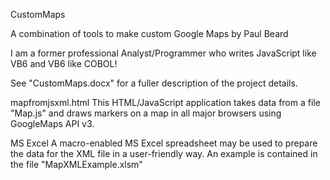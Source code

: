 CustomMaps

A combination of tools to make custom Google Maps by Paul Beard

I am a former professional Analyst/Programmer who writes JavaScript like VB6 and VB6 like COBOL!

See "CustomMaps.docx" for a fuller description of the project details.

mapfromjsxml.html
This HTML/JavaScript application takes data from a file "Map.js"  and draws markers on a map in all major browsers using GoogleMaps API v3. 

MS Excel
A macro-enabled MS Excel spreadsheet may be used to prepare the data for the XML file in a user-friendly way. An example is contained in the file "MapXMLExample.xlsm"


